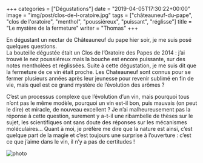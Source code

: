 +++
categories = ["Dégustations"]
date = "2019-04-05T17:30:22+00:00"
image = "img/post/clos-de-l-oratoire.jpg"
tags = ["châteauneuf-du-pape", "clos de l'oratoire", "menthol", "poussiéreux", "puissant", "réglisse"] 
title = "Le mystère de la fermeture"
writer = "Thomas"
+++

En dégustant un nectar de Châteauneuf du pape hier soir, je me suis posé quelques questions.  
La bouteille dégustée était un Clos de l’Oratoire des Papes de 2014 : j’ai trouvé le nez poussiéreux mais la bouche est encore puissante, sur des notes mentholées et réglissées.
Suite à cette dégustation, je me suis dit que la fermeture de ce vin était proche. Les Chateauneuf sont connus pour se fermer plusieurs années après leur jeunesse pour revenir sublimé en fin de vie, mais quel est ce grand mystère de l’évolution des arômes ?  

C’est un processus complexe que l’évolution d’un vin, mais pourquoi tous n’ont pas le même modèle, pourquoi un vin est-il bon, puis mauvais (on peut le dire) et miracle, de nouveau excellent ?
Je n’ai malheureusement pas la réponse à cette question, surement y a-t-il une ribambelle de thèses sur le sujet, les scientifiques ont sans doute des réponses sur les mécanismes moléculaires… Quant à moi, je préfère me dire que la nature est ainsi, c’est quelque part de la magie et c’est toujours une surprise à l’ouverture : c’est ce que j’aime dans le vin, il n’y a pas de certitudes !

![photo][1]

[1]: /img/post/clos-de-l-oratoire.jpg
